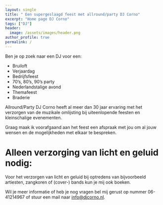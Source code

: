 ```yaml
---
layout: single
title: " Een supergeslaagd feest met allround/party DJ Corno"
excerpt: "Home page DJ Corno"
tags: ["DJ"]
header:
  image: /assets/images/header.png
author_profile: true
permalink: /
---
```



Ben je op zoek naar een DJ voor een:
-	Bruiloft
-	Verjaardag
-	Bedrijfsfeest
-	70’s, 80’s, 90’s party
-	Nederlandstalige avond
-	Themafeest
-	Braderie

Allround/Party DJ Corno heeft al meer dan 30 jaar ervaring met het verzorgen van de muzikale omlijsting bij uiteenlopende feesten en kleinschalige evenementen. 

Graag maak ik voorafgaand aan het feest een afspraak met jou om al jouw wensen en de mogelijkheden met elkaar te bespreken. 

<H1>Alleen verzorging van licht en geluid nodig:</H1>
Voor het verzorgen van licht en geluid bij optredens van bijvoorbeeld artiesten, zangkoren of (cover-) bands kun je mij ook boeken. 

Wil je meer informatie of heb je nog vragen bel mij gerust op nummer 06-41214967 of stuur een mail naar info@djcorno.nl. 
